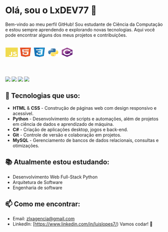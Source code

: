 # Olá, sou o LxDEV77 👋

Bem-vindo ao meu perfil GitHub! Sou estudante de Ciência da Computação e estou sempre aprendendo e explorando novas tecnologias. Aqui você pode encontrar alguns dos meus projetos e contribuições.

<div style="display: inline_block"><br>
  <img align="center" alt="luis-Js" height="30" width="40" src="https://raw.githubusercontent.com/devicons/devicon/master/icons/javascript/javascript-plain.svg">
  <img align="center" alt="luis-HTML" height="30" width="40" src="https://raw.githubusercontent.com/devicons/devicon/master/icons/html5/html5-original.svg">
  <img align="center" alt="luis-CSS" height="30" width="40" src="https://raw.githubusercontent.com/devicons/devicon/master/icons/css3/css3-original.svg">
  <img align="center" alt="luis-Python" height="30" width="40" src="https://raw.githubusercontent.com/devicons/devicon/master/icons/python/python-original.svg">
  <img align="center" alt="luis-Csharp" height="30" width="40" src="https://raw.githubusercontent.com/devicons/devicon/master/icons/csharp/csharp-original.svg">
</div>

<br><br>

<div> 
  <a href="https://www.instagram.com/lx_24k/" target="_blank"><img src="https://img.shields.io/badge/-Instagram-%23E4405F?style=for-the-badge&logo=instagram&logoColor=white" target="_blank"></a>
  <a href="https://725508446169858170" target="_blank"><img src="https://img.shields.io/badge/Discord-7289DA?style=for-the-badge&logo=discord&logoColor=white" target="_blank"></a> 
  <a href="mailto:zlxagencia@gmail.com"><img src="https://img.shields.io/badge/-Gmail-%23333?style=for-the-badge&logo=gmail&logoColor=white" target="_blank"></a>
  <a href="https://www.linkedin.com/in/luislopes7/" target="_blank"><img src="https://img.shields.io/badge/-LinkedIn-%230077B5?style=for-the-badge&logo=linkedin&logoColor=white" target="_blank"></a> 
</div>

## 🚀 Tecnologias que uso:
- **HTML** & **CSS** - Construção de páginas web com design responsivo e acessível.
- **Python** - Desenvolvimento de scripts e automações, além de projetos em ciência de dados e aprendizado de máquina.
- **C#** - Criação de aplicações desktop, jogos e back-end.
- **Git** - Controle de versão e colaboração em projetos.
- **MySQL** - Gerenciamento de bancos de dados relacionais, consultas e otimizações.

## 📚 Atualmente estou estudando:
- Desenvolvimento Web Full-Stack Python
- Arquitetura de Software
- Engenharia de software


## 📫 Como me encontrar:
- Email: zlxagencia@gmail.com
- LinkedIn: [https://www.linkedin.com/in/luislopes7/)
Vamos codar! 🚀
